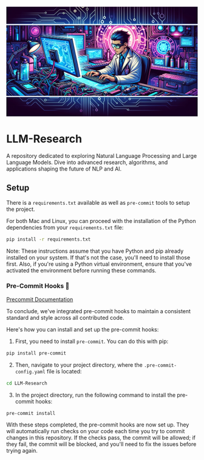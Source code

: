 ![](https://github.com/rydeveraumn/LLM-Research/blob/main/llm_research.png)

# LLM-Research
A repository dedicated to exploring Natural Language Processing and Large Language Models. Dive into advanced research, algorithms, and applications shaping the future of NLP and AI.

## Setup
There is a `requirements.txt` available as well as `pre-commit` tools to setup the project.

For both Mac and Linux, you can proceed with the installation of the Python dependencies from your `requirements.txt` file:

```bash
pip install -r requirements.txt
```

Note: These instructions assume that you have Python and pip already installed on your system. If that's not the case, you'll need to install those first. Also, if you're using a Python virtual environment, ensure that you've activated the environment before running these commands.

### Pre-Commit Hooks 🤖
[Precommit Documentation](https://pre-commit.com)

To conclude, we've integrated pre-commit hooks to maintain a consistent standard and style across all contributed code.

Here's how you can install and set up the pre-commit hooks:

1. First, you need to install `pre-commit`. You can do this with pip:

```bash
pip install pre-commit
```

2. Then, navigate to your project directory, where the `.pre-commit-config.yaml` file is located:

```bash
cd LLM-Research
```

3. In the project directory, run the following command to install the pre-commit hooks:

```bash
pre-commit install
```

With these steps completed, the pre-commit hooks are now set up. They will automatically run checks on your code each time you try to commit changes in this repository. If the checks pass, the commit will be allowed; if they fail, the commit will be blocked, and you'll need to fix the issues before trying again.

